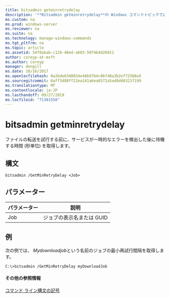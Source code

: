 ```yaml
---
title: bitsadmin getminretrydelay
description: '**Bitsadmin getminretrydelay**の Windows コマンドトピックでは、ファイルの転送を試行する前に、サービスが一時的なエラーを検出した後に待機する時間 (秒単位) を取得します。'
ms.custom: na
ms.prod: windows-server
ms.reviewer: na
ms.suite: na
ms.technology: manage-windows-commands
ms.tgt_pltfrm: na
ms.topic: article
ms.assetid: 54f0abab-c129-40ed-a603-50f464d26011
author: coreyp-at-msft
ms.author: coreyp
manager: dongill
ms.date: 10/16/2017
ms.openlocfilehash: 0a2bde6340034e48b97b4c86f48a3b2ef72560a5
ms.sourcegitcommit: 6aff3d88ff22ea141a6ea6572a5ad8dd6321f199
ms.translationtype: MT
ms.contentlocale: ja-JP
ms.lasthandoff: 09/27/2019
ms.locfileid: "71381550"
---
```

# <a name="bitsadmin-getminretrydelay"></a>bitsadmin getminretrydelay



ファイルの転送を試行する前に、サービスが一時的なエラーを検出した後に待機する時間 (秒単位) を取得します。

## <a name="syntax"></a>構文

```
bitsadmin /GetMinRetryDelay <Job>
```

## <a name="parameters"></a>パラメーター

|パラメーター|説明|
|---------|-----------|
|Job|ジョブの表示名または GUID|

## <a name="BKMK_examples"></a>例

次の例では、 *Mydownloadjob*という名前のジョブの最小再試行間隔を取得します。
```
C:\>bitsadmin /GetMinRetryDelay myDownloadJob
```

#### <a name="additional-references"></a>その他の参照情報

[コマンド ライン構文の記号](command-line-syntax-key.md)